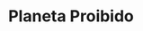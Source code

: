 ---
Numero: 143
title: Planeta Proibido
Autor: Murray Leinster
Co-autor: 
Ano-de-Publicacao: 1969
Titulo-original: This World is Taboo
Tradutor: Eurico da Fonseca
Co-tradutor: 
Ano-de-edicao: 1961
alias: Murray-Leinster
Autor2-alias: 
Tradutor1-alias: Eurico-da-Fonseca
Tradutor2-alias: 
Titulo-link: 143-Planeta-Proibido
Capa: Lima de Freitas
pags: 147
Capa-link: Lima-de-Freitas
---